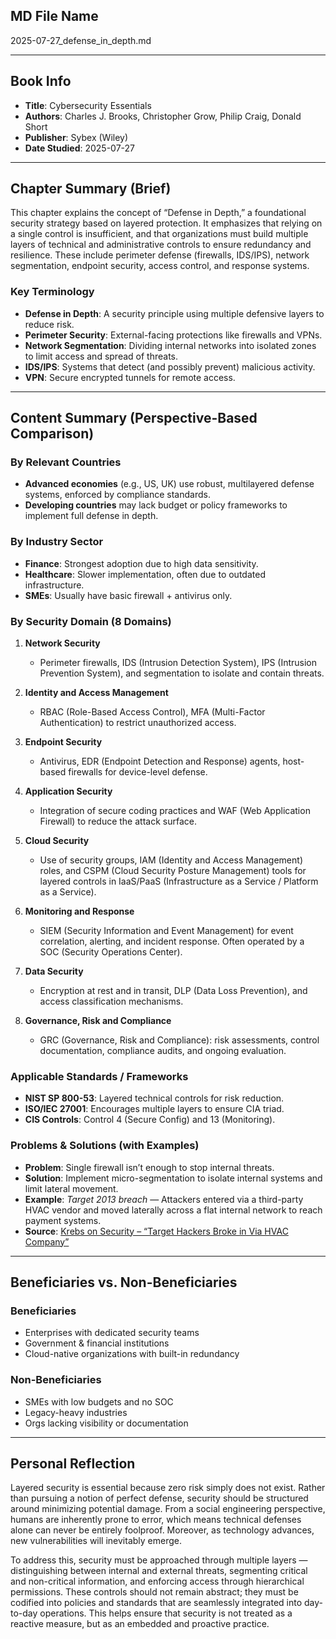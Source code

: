 ## MD File Name  
2025-07-27_defense_in_depth.md

---

## Book Info  
- **Title**: Cybersecurity Essentials  
- **Authors**: Charles J. Brooks, Christopher Grow, Philip Craig, Donald Short  
- **Publisher**: Sybex (Wiley)  
- **Date Studied**: 2025-07-27  

---

## Chapter Summary (Brief)  
This chapter explains the concept of “Defense in Depth,” a foundational security strategy based on layered protection. It emphasizes that relying on a single control is insufficient, and that organizations must build multiple layers of technical and administrative controls to ensure redundancy and resilience. These include perimeter defense (firewalls, IDS/IPS), network segmentation, endpoint security, access control, and response systems.

### Key Terminology  
- **Defense in Depth**: A security principle using multiple defensive layers to reduce risk.  
- **Perimeter Security**: External-facing protections like firewalls and VPNs.  
- **Network Segmentation**: Dividing internal networks into isolated zones to limit access and spread of threats.  
- **IDS/IPS**: Systems that detect (and possibly prevent) malicious activity.  
- **VPN**: Secure encrypted tunnels for remote access.

---

## Content Summary (Perspective-Based Comparison)

### By Relevant Countries  
- **Advanced economies** (e.g., US, UK) use robust, multilayered defense systems, enforced by compliance standards.  
- **Developing countries** may lack budget or policy frameworks to implement full defense in depth.

### By Industry Sector  
- **Finance**: Strongest adoption due to high data sensitivity.  
- **Healthcare**: Slower implementation, often due to outdated infrastructure.  
- **SMEs**: Usually have basic firewall + antivirus only.

### By Security Domain (8 Domains)

1. **Network Security**  
   - Perimeter firewalls, IDS (Intrusion Detection System), IPS (Intrusion Prevention System), and segmentation to isolate and contain threats.

2. **Identity and Access Management**  
   - RBAC (Role-Based Access Control), MFA (Multi-Factor Authentication) to restrict unauthorized access.

3. **Endpoint Security**  
   - Antivirus, EDR (Endpoint Detection and Response) agents, host-based firewalls for device-level defense.

4. **Application Security**  
   - Integration of secure coding practices and WAF (Web Application Firewall) to reduce the attack surface.

5. **Cloud Security**  
   - Use of security groups, IAM (Identity and Access Management) roles, and CSPM (Cloud Security Posture Management) tools for layered controls in IaaS/PaaS (Infrastructure as a Service / Platform as a Service).

6. **Monitoring and Response**  
   - SIEM (Security Information and Event Management) for event correlation, alerting, and incident response. Often operated by a SOC (Security Operations Center).

7. **Data Security**  
   - Encryption at rest and in transit, DLP (Data Loss Prevention), and access classification mechanisms.

8. **Governance, Risk and Compliance**  
   - GRC (Governance, Risk and Compliance): risk assessments, control documentation, compliance audits, and ongoing evaluation.

### Applicable Standards / Frameworks  
- **NIST SP 800-53**: Layered technical controls for risk reduction.  
- **ISO/IEC 27001**: Encourages multiple layers to ensure CIA triad.  
- **CIS Controls**: Control 4 (Secure Config) and 13 (Monitoring).

### Problems & Solutions (with Examples)

- **Problem**: Single firewall isn’t enough to stop internal threats.  
- **Solution**: Implement micro-segmentation to isolate internal systems and limit lateral movement.  
- **Example**: *Target 2013 breach* — Attackers entered via a third-party HVAC vendor and moved laterally across a flat internal network to reach payment systems.  
- **Source**: [Krebs on Security – “Target Hackers Broke in Via HVAC Company”](https://krebsonsecurity.com/2014/02/target-hackers-broke-in-via-hvac-company/)

---

## Beneficiaries vs. Non-Beneficiaries

### Beneficiaries  
- Enterprises with dedicated security teams  
- Government & financial institutions  
- Cloud-native organizations with built-in redundancy

### Non-Beneficiaries  
- SMEs with low budgets and no SOC  
- Legacy-heavy industries  
- Orgs lacking visibility or documentation

---

## Personal Reflection  
Layered security is essential because zero risk simply does not exist. Rather than pursuing a notion of perfect defense, security should be structured around minimizing potential damage. From a social engineering perspective, humans are inherently prone to error, which means technical defenses alone can never be entirely foolproof. Moreover, as technology advances, new vulnerabilities will inevitably emerge.

To address this, security must be approached through multiple layers — distinguishing between internal and external threats, segmenting critical and non-critical information, and enforcing access through hierarchical permissions. These controls should not remain abstract; they must be codified into policies and standards that are seamlessly integrated into day-to-day operations. This helps ensure that security is not treated as a reactive measure, but as an embedded and proactive practice.
